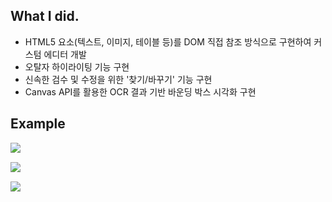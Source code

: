<h2>What I did.</h2>

- HTML5 요소(텍스트, 이미지, 테이블 등)를 DOM 직접 참조 방식으로 구현하여 커스텀 에디터 개발
- 오탈자 하이라이팅 기능 구현
- 신속한 검수 및 수정을 위한 '찾기/바꾸기' 기능 구현
- Canvas API를 활용한 OCR 결과 기반 바운딩 박스 시각화 구현

<h2>Example</h2>

<div style="display: flex; flex-direction: column; gap: 15px;">
<img src="https://velog.velcdn.com/images/flip_404/post/e9c0e406-ec80-4148-8c62-d39d1eba0c53/image.png" style=" object-fit:contain;">
<img src="https://velog.velcdn.com/images/flip_404/post/6b935051-7775-4210-a3c4-b5414274d151/image.png" style=" object-fit:contain;">
<img src="https://velog.velcdn.com/images/flip_404/post/6549d480-85d2-4bde-a51e-a1b44420043b/image.png" style=" object-fit:contain;">
</div>
